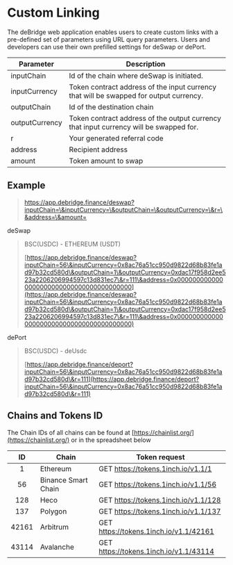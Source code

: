 # Custom Linking

The deBridge web application enables users to create custom links with a pre-defined set of parameters using URL query parameters. Users and developers can use their own prefilled settings for deSwap or dePort.​

| Parameter      | Description                                                                            |
| -------------- | -------------------------------------------------------------------------------------- |
| inputChain     | Id of the chain where deSwap is initiated.                                             |
| inputCurrency  | Token contract address of the input currency that will be swapped for output currency. |
| outputChain    | Id of the destination chain                                                            |
| outputCurrency | Token contract address of the output currency that input currency will be swapped for. |
| r              | Your generated referral code                                                           |
| address        | Recipient address                                                                      |
| amount         | Token amount to swap                                                                   |

## Example <a href="#example" id="example"></a>

> https://app.debridge.finance/deswap?inputChain=\&inputCurrency=\&outputChain=\&outputCurrency=\&r=\&address=\&amount=

deSwap

> BSC(USDC) - ETHEREUM (USDT)
>
> ​[https://app.debridge.finance/deswap?inputChain=56\&inputCurrency=0x8ac76a51cc950d9822d68b83fe1ad97b32cd580d\&outputChain=1\&outputCurrency=0xdac17f958d2ee523a2206206994597c13d831ec7\&r=111\&address=0x0000000000000000000000000000000000000000](https://app.debridge.finance/deswap?inputChain=56\&inputCurrency=0x8ac76a51cc950d9822d68b83fe1ad97b32cd580d\&outputChain=1\&outputCurrency=0xdac17f958d2ee523a2206206994597c13d831ec7\&r=111\&address=0x0000000000000000000000000000000000000000)​

dePort

> BSC(USDC) - deUsdc
>
> ​[https://app.debridge.finance/deport?inputChain=56\&inputCurrency=0x8ac76a51cc950d9822d68b83fe1ad97b32cd580d\&r=111](https://app.debridge.finance/deport?inputChain=56\&inputCurrency=0x8ac76a51cc950d9822d68b83fe1ad97b32cd580d\&r=111)​

## Chains and Tokens ID <a href="#chains-and-tokens-id" id="chains-and-tokens-id"></a>

The Chain IDs of all chains can be found at [https://chainlist.org/](https://chainlist.org/) or in the spreadsheet below

|   ID  | Chain               | Token request                          |
| :---: | ------------------- | -------------------------------------- |
|   1   | Ethereum            | GET https://tokens.1inch.io/v1.1/1     |
|   56  | Binance Smart Chain | GET https://tokens.1inch.io/v1.1/56    |
|  128  | Heco                | GET https://tokens.1inch.io/v1.1/128   |
|  137  | Polygon             | GET https://tokens.1inch.io/v1.1/137   |
| 42161 | Arbitrum            | GET https://tokens.1inch.io/v1.1/42161 |
| 43114 | Avalanche           | GET https://tokens.1inch.io/v1.1/43114 |
